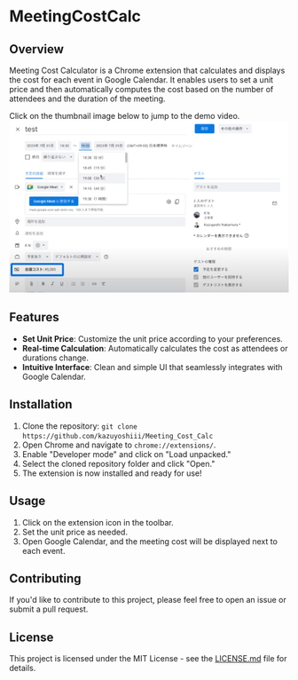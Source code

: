 # MeetingCostCalc

## Overview
Meeting Cost Calculator is a Chrome extension that calculates and displays the cost for each event in Google Calendar. It enables users to set a unit price and then automatically computes the cost based on the number of attendees and the duration of the meeting.

Click on the thumbnail image below to jump to the demo video.
[![Meeting Cost Calc-Demo](images/thumbnail.png)](https://www.awesomescreenshot.com/video/19552957?key=d0968b34f7995f8666a9355dd7e621f0)



## Features
- **Set Unit Price**: Customize the unit price according to your preferences.
- **Real-time Calculation**: Automatically calculates the cost as attendees or durations change.
- **Intuitive Interface**: Clean and simple UI that seamlessly integrates with Google Calendar.

## Installation
1. Clone the repository: `git clone https://github.com/kazuyoshiii/Meeting_Cost_Calc`
2. Open Chrome and navigate to `chrome://extensions/`.
3. Enable "Developer mode" and click on "Load unpacked."
4. Select the cloned repository folder and click "Open."
5. The extension is now installed and ready for use!

## Usage
1. Click on the extension icon in the toolbar.
2. Set the unit price as needed.
3. Open Google Calendar, and the meeting cost will be displayed next to each event.

## Contributing
If you'd like to contribute to this project, please feel free to open an issue or submit a pull request.

## License
This project is licensed under the MIT License - see the [LICENSE.md](LICENSE.md) file for details.
